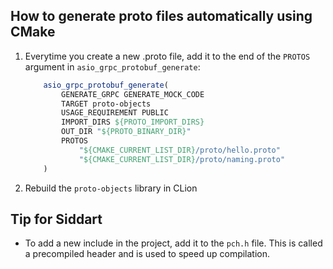 ## How to generate proto files automatically using CMake

1. Everytime you create a new .proto file, add it to the end of the `PROTOS` argument in `asio_grpc_protobuf_generate`:
    ```CMake
        asio_grpc_protobuf_generate(
            GENERATE_GRPC GENERATE_MOCK_CODE
            TARGET proto-objects
            USAGE_REQUIREMENT PUBLIC
            IMPORT_DIRS ${PROTO_IMPORT_DIRS}
            OUT_DIR "${PROTO_BINARY_DIR}"
            PROTOS
                "${CMAKE_CURRENT_LIST_DIR}/proto/hello.proto"
                "${CMAKE_CURRENT_LIST_DIR}/proto/naming.proto"
        )
    ```

2. Rebuild the `proto-objects` library in CLion

## Tip for Siddart

- To add a new include in the project, add it to the `pch.h` file. This is called a precompiled header and is used to speed up compilation.
